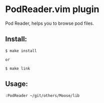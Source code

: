 
# PodReader.vim plugin

Pod Reader, helps you to browse pod files.


## Install:

    $ make install

    or

    $ make link

## Usage:

    :PodReader ~/git/others/Moose/lib

